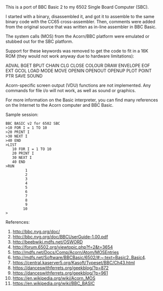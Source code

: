 This is a port of BBC Basic 2 to my 6502 Single Board Computer (SBC).

I started with a binary, disassembled it, and got it to assemble to
the same binary code with the CC65 cross-assembler. Then, comments
were added from the original source that was written as in-line
assembler in BBC Basic.

The system calls (MOS) from the Acorn/BBC platform were emulated
or stubbed out for the SBC platform.

Support for these keywords was removed to get the code to fit in a 16K
ROM (they would not work anyway due to hardware limitations):

ADVAL BGET BPUT CHAIN CLG CLOSE COLOUR DRAW ENVELOPE EOF EXT GCOL LOAD
MODE MOVE OPENIN OPENOUT OPENUP PLOT POINT PTR SAVE SOUND

Acorn-specific screen output (VDU) functions are not implemented. Any
commands for file i/o will not work, as well as sound or graphics.

For more information on the Basic interpreter, you can find many
references on the Internet to the Acorn computer and BBC Basic.

Sample session:

```
BBC BASIC v2 for 6502 SBC
>10 FOR I = 1 TO 10
>20 PRINT I
>30 NEXT I
>40 END
>LIST
   10 FOR I = 1 TO 10
   20 PRINT I
   30 NEXT I
   40 END
>RUN
         1
         2
         3
         4
         5
         6
         7
         8
         9
        10
>
```

References:

1. http://bbc.nvg.org/doc/
2. http://bbc.nvg.org/doc/BBCUserGuide-1.00.pdf
3. http://beebwiki.mdfs.net/OSWORD
4. http://forum.6502.org/viewtopic.php?f=2&t=3654
5. http://mdfs.net/Docs/Comp/Acorn/Atom/MOSEntries
6. http://mdfs.net/Software/BBCBasic/6502/#:~:text=Basic2.,Basic4.
7. https://central.kaserver5.org/Kasoft/Typeset/BBC/Ch43.html
8. https://danceswithferrets.org/geekblog/?p=872
9. https://danceswithferrets.org/geekblog/?p=961
10. https://en.wikipedia.org/wiki/Acorn_MOS
11. https://en.wikipedia.org/wiki/BBC_BASIC

